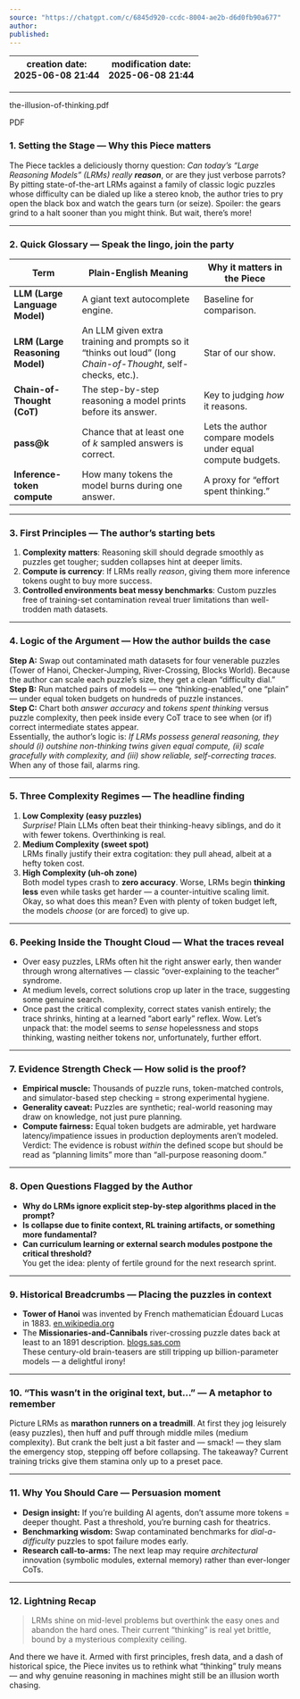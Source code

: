 ```yaml
---
source: "https://chatgpt.com/c/6845d920-ccdc-8004-ae2b-d6d0fb90a677"
author:
published:
---
```

| creation date:  <br>2025-06-08 21:44 | modification date:  <br>2025-06-08 21:44 |
| ------------------------------------------------- | ---------------------------------------------------------- |

---



the-illusion-of-thinking.pdf

PDF

### 1\. Setting the Stage — Why this Piece matters

The Piece tackles a deliciously thorny question: *Can today’s “Large Reasoning Models” (LRMs) really **reason***, or are they just verbose parrots? By pitting state-of-the-art LRMs against a family of classic logic puzzles whose difficulty can be dialed up like a stereo knob, the author tries to pry open the black box and watch the gears turn (or seize). Spoiler: the gears grind to a halt sooner than you might think. But wait, there’s more!

---

### 2\. Quick Glossary — Speak the lingo, join the party

| Term | Plain-English Meaning | Why it matters in the Piece |
| --- | --- | --- |
| **LLM (Large Language Model)** | A giant text autocomplete engine. | Baseline for comparison. |
| **LRM (Large Reasoning Model)** | An LLM given extra training and prompts so it “thinks out loud” (long *Chain-of-Thought*, self-checks, etc.). | Star of our show. |
| **Chain-of-Thought (CoT)** | The step-by-step reasoning a model prints before its answer. | Key to judging *how* it reasons. |
| **pass@k** | Chance that at least one of *k* sampled answers is correct. | Lets the author compare models under equal compute budgets. |
| **Inference-token compute** | How many tokens the model burns during one answer. | A proxy for “effort spent thinking.” |

---

### 3\. First Principles — The author’s starting bets

1. **Complexity matters**: Reasoning skill should degrade smoothly as puzzles get tougher; sudden collapses hint at deeper limits.
2. **Compute is currency**: If LRMs really *reason*, giving them more inference tokens ought to buy more success.
3. **Controlled environments beat messy benchmarks**: Custom puzzles free of training-set contamination reveal truer limitations than well-trodden math datasets.

---

### 4\. Logic of the Argument — How the author builds the case

**Step A:** Swap out contaminated math datasets for four venerable puzzles (Tower of Hanoi, Checker-Jumping, River-Crossing, Blocks World). Because the author can scale each puzzle’s size, they get a clean “difficulty dial.”  
**Step B:** Run matched pairs of models — one “thinking-enabled,” one “plain” — under equal token budgets on hundreds of puzzle instances.  
**Step C:** Chart both *answer accuracy* and *tokens spent thinking* versus puzzle complexity, then peek inside every CoT trace to see when (or if) correct intermediate states appear.  
Essentially, the author’s logic is: *If LRMs possess general reasoning, they should (i) outshine non-thinking twins given equal compute, (ii) scale gracefully with complexity, and (iii) show reliable, self-correcting traces.* When any of those fail, alarms ring.

---

### 5\. Three Complexity Regimes — The headline finding

1. **Low Complexity (easy puzzles)**  
	*Surprise!* Plain LLMs often beat their thinking-heavy siblings, and do it with fewer tokens. Overthinking is real.
2. **Medium Complexity (sweet spot)**  
	LRMs finally justify their extra cogitation: they pull ahead, albeit at a hefty token cost.
3. **High Complexity (uh-oh zone)**  
	Both model types crash to **zero accuracy**. Worse, LRMs begin **thinking less** even while tasks get harder — a counter-intuitive scaling limit. Okay, so what does this mean? Even with plenty of token budget left, the models *choose* (or are forced) to give up.

---

### 6\. Peeking Inside the Thought Cloud — What the traces reveal

- Over easy puzzles, LRMs often hit the right answer early, then wander through wrong alternatives — classic “over-explaining to the teacher” syndrome.
- At medium levels, correct solutions crop up later in the trace, suggesting some genuine search.
- Once past the critical complexity, correct states vanish entirely; the trace shrinks, hinting at a learned “abort early” reflex. Wow. Let’s unpack that: the model seems to *sense* hopelessness and stops thinking, wasting neither tokens nor, unfortunately, further effort.

---

### 7\. Evidence Strength Check — How solid is the proof?

- **Empirical muscle:** Thousands of puzzle runs, token-matched controls, and simulator-based step checking = strong experimental hygiene.
- **Generality caveat:** Puzzles are synthetic; real-world reasoning may draw on knowledge, not just pure planning.
- **Compute fairness:** Equal token budgets are admirable, yet hardware latency/impatience issues in production deployments aren’t modeled.  
	Verdict: The evidence is robust *within* the defined scope but should be read as “planning limits” more than “all-purpose reasoning doom.”

---

### 8\. Open Questions Flagged by the Author

- **Why do LRMs ignore explicit step-by-step algorithms placed in the prompt?**
- **Is collapse due to finite context, RL training artifacts, or something more fundamental?**
- **Can curriculum learning or external search modules postpone the critical threshold?**  
	You get the idea: plenty of fertile ground for the next research sprint.

---

### 9\. Historical Breadcrumbs — Placing the puzzles in context

- **Tower of Hanoi** was invented by French mathematician Édouard Lucas in 1883. [en.wikipedia.org](https://en.wikipedia.org/wiki/Tower_of_Hanoi?utm_source=chatgpt.com)
- The **Missionaries-and-Cannibals** river-crossing puzzle dates back at least to an 1891 description. [blogs.sas.com](https://blogs.sas.com/content/sgf/2022/02/15/missionaries-and-cannibals-problem/?utm_source=chatgpt.com)  
	These century-old brain-teasers are still tripping up billion-parameter models — a delightful irony!

---

### 10\. “This wasn’t in the original text, but…” — A metaphor to remember

Picture LRMs as **marathon runners on a treadmill**. At first they jog leisurely (easy puzzles), then huff and puff through middle miles (medium complexity). But crank the belt just a bit faster and — smack! — they slam the emergency stop, stepping off before collapsing. The takeaway? Current training tricks give them stamina only up to a preset pace.

---

### 11\. Why You Should Care — Persuasion moment

- **Design insight:** If you’re building AI agents, don’t assume more tokens = deeper thought. Past a threshold, you’re burning cash for theatrics.
- **Benchmarking wisdom:** Swap contaminated benchmarks for *dial-a-difficulty* puzzles to spot failure modes early.
- **Research call-to-arms:** The next leap may require *architectural* innovation (symbolic modules, external memory) rather than ever-longer CoTs.

---

### 12\. Lightning Recap

> LRMs shine on mid-level problems but overthink the easy ones and abandon the hard ones. Their current “thinking” is real yet brittle, bound by a mysterious complexity ceiling.

And there we have it. Armed with first principles, fresh data, and a dash of historical spice, the Piece invites us to rethink what “thinking” truly means — and why genuine reasoning in machines might still be an illusion worth chasing.